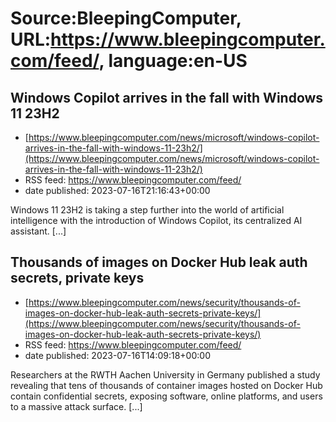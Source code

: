 # Source:BleepingComputer, URL:https://www.bleepingcomputer.com/feed/, language:en-US

## Windows Copilot arrives in the fall with Windows 11 23H2
 - [https://www.bleepingcomputer.com/news/microsoft/windows-copilot-arrives-in-the-fall-with-windows-11-23h2/](https://www.bleepingcomputer.com/news/microsoft/windows-copilot-arrives-in-the-fall-with-windows-11-23h2/)
 - RSS feed: https://www.bleepingcomputer.com/feed/
 - date published: 2023-07-16T21:16:43+00:00

Windows 11 23H2 is taking a step further into the world of artificial intelligence with the introduction of Windows Copilot, its centralized AI assistant. [...]

## Thousands of images on Docker Hub leak auth secrets, private keys
 - [https://www.bleepingcomputer.com/news/security/thousands-of-images-on-docker-hub-leak-auth-secrets-private-keys/](https://www.bleepingcomputer.com/news/security/thousands-of-images-on-docker-hub-leak-auth-secrets-private-keys/)
 - RSS feed: https://www.bleepingcomputer.com/feed/
 - date published: 2023-07-16T14:09:18+00:00

Researchers at the RWTH Aachen University in Germany published a study revealing that tens of thousands of container images hosted on Docker Hub contain confidential secrets, exposing software, online platforms, and users to a massive attack surface. [...]

